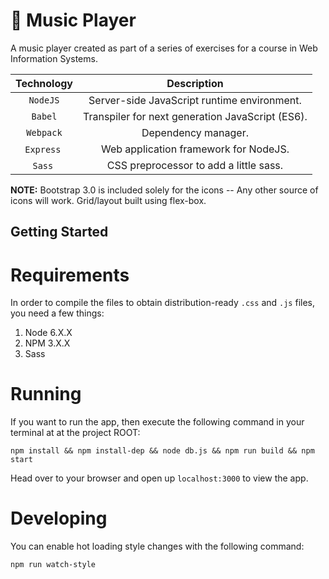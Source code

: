 # 🎵 Music Player

A music player created as part of a series of exercises for a course in Web Information Systems.

| Technology    |                     Description                    |
|:-------------:|:--------------------------------------------------:|
|  `NodeJS`     | Server-side JavaScript runtime environment.        |
|  `Babel`      | Transpiler for next generation JavaScript (ES6).   |
|  `Webpack`    | Dependency manager.                                |
|  `Express`    | Web application framework for NodeJS.              |
|  `Sass`       | CSS preprocessor to add a little sass.             |


**NOTE:** Bootstrap 3.0 is included solely for the icons -- Any other source of icons will work. Grid/layout built using flex-box.

## Getting Started

# Requirements

In order to compile the files to obtain distribution-ready `.css` and `.js` files, you need a few things:

1. Node 6.X.X
1. NPM 3.X.X
1. Sass

# Running

If you want to run the app, then execute the following command in your terminal at at the project ROOT:
```
npm install && npm install-dep && node db.js && npm run build && npm start
```

Head over to your browser and open up `localhost:3000` to view the app.

# Developing

You can enable hot loading style changes with the following command:
```
npm run watch-style
```
